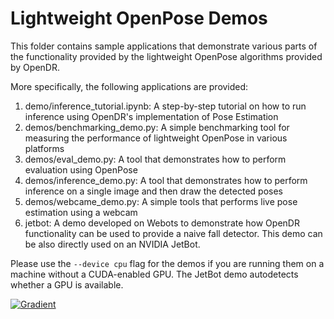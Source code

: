 # Lightweight OpenPose Demos

This folder contains sample applications that demonstrate various parts of the functionality provided by the lightweight OpenPose algorithms provided by OpenDR.

More specifically, the following applications are provided:

1. demo/inference_tutorial.ipynb: A step-by-step tutorial on how to run inference using OpenDR's implementation of Pose Estimation
2. demos/benchmarking_demo.py: A simple benchmarking tool for measuring the performance of lightweight OpenPose in various platforms
3. demos/eval_demo.py: A tool that demonstrates how to perform evaluation using OpenPose
4. demos/inference_demo.py: A tool that demonstrates how to perform inference on a single image and then draw the detected poses
5. demos/webcame_demo.py: A simple tools that performs live pose estimation using a webcam
6. jetbot: A demo developed on Webots to demonstrate how OpenDR functionality can be used to provide a naive fall detector. This demo can be also directly used on an NVIDIA JetBot.

Please use the `--device cpu` flag for the demos if you are running them on a machine without a CUDA-enabled GPU. The JetBot demo autodetects whether a GPU is available.



[![Gradient](https://assets.paperspace.io/img/gradient-badge.svg)](ttps://console.paperspace.com/github/passalis/opendr_internal-2/blob/master/projects/perception/lightweight_open_pose/demos/inference_tutorial.ipynb?runtime=opendr/opendr-toolkit:cpu_latest)

